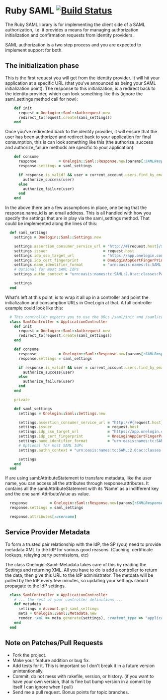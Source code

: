 # Ruby SAML [![Build Status](https://secure.travis-ci.org/onelogin/ruby-saml.png)](http://travis-ci.org/onelogin/ruby-saml)

The Ruby SAML library is for implementing the client side of a SAML authorization, i.e. it provides a means for managing authorization initialization and confirmation requests from identity providers.

SAML authorization is a two step process and you are expected to implement support for both.

## The initialization phase

This is the first request you will get from the identity provider. It will hit your application at a specific URL (that you've announced as being your SAML initialization point). The response to this initialization, is a redirect back to the identity provider, which can look something like this (ignore the saml_settings method call for now):

```ruby
    def init
      request = Onelogin::Saml::Authrequest.new
      redirect_to(request.create(saml_settings))
    end
```

Once you've redirected back to the identity provider, it will ensure that the user has been authorized and redirect back to your application for final consumption, this is can look something like this (the authorize_success and authorize_failure methods are specific to your application):

```ruby
    def consume
      response          = Onelogin::Saml::Response.new(params[:SAMLResponse])
      response.settings = saml_settings

      if response.is_valid? && user = current_account.users.find_by_email(response.name_id)
        authorize_success(user)
      else
        authorize_failure(user)
      end
    end
```

In the above there are a few assumptions in place, one being that the response.name_id is an email address. This is all handled with how you specify the settings that are in play via the saml_settings method. That could be implemented along the lines of this:

```ruby
  def saml_settings
    settings = Onelogin::Saml::Settings.new

    settings.assertion_consumer_service_url = "http://#{request.host}/saml/finalize"
    settings.issuer                         = request.host
    settings.idp_sso_target_url             = "https://app.onelogin.com/saml/signon/#{OneLoginAppId}"
    settings.idp_cert_fingerprint           = OneLoginAppCertFingerPrint
    settings.name_identifier_format         = "urn:oasis:names:tc:SAML:1.1:nameid-format:emailAddress"
    # Optional for most SAML IdPs
    settings.authn_context = "urn:oasis:names:tc:SAML:2.0:ac:classes:PasswordProtectedTransport"

    settings
  end
```

What's left at this point, is to wrap it all up in a controller and point the initialization and consumption URLs in OneLogin at that. A full controller example could look like this:

```ruby
  # This controller expects you to use the URLs /saml/init and /saml/consume in your OneLogin application.
  class SamlController < ApplicationController
    def init
      request = Onelogin::Saml::Authrequest.new
      redirect_to(request.create(saml_settings))
    end

    def consume
      response          = Onelogin::Saml::Response.new(params[:SAMLResponse])
      response.settings = saml_settings

      if response.is_valid? && user = current_account.users.find_by_email(response.name_id)
        authorize_success(user)
      else
        authorize_failure(user)
      end
    end

    private

    def saml_settings
      settings = Onelogin::Saml::Settings.new

      settings.assertion_consumer_service_url = "http://#{request.host}/saml/consume"
      settings.issuer                         = request.host
      settings.idp_sso_target_url             = "https://app.onelogin.com/saml/signon/#{OneLoginAppId}"
      settings.idp_cert_fingerprint           = OneLoginAppCertFingerPrint
      settings.name_identifier_format         = "urn:oasis:names:tc:SAML:1.1:nameid-format:emailAddress"
      # Optional for most SAML IdPs
      settings.authn_context = "urn:oasis:names:tc:SAML:2.0:ac:classes:PasswordProtectedTransport"

      settings
    end
  end
```

If are using saml:AttributeStatement to transfare metadata, like the user name, you can access all the attributes through response.attributes. It
contains all the saml:AttributeStatement with its 'Name' as a indifferent key and the one saml:AttributeValue as value.

```ruby
  response          = Onelogin::Saml::Response.new(params[:SAMLResponse])
  response.settings = saml_settings

  response.attributes[:username]
```

## Service Provider Metadata

To form a trusted pair relationship with the IdP, the SP (you) need to provide metadata XML
to the IdP for various good reasons.  (Caching, certificate lookups, relaying party permissions, etc)

The class Onelogin::Saml::Metadata takes care of this by reading the Settings and returning XML.  All
you have to do is add a controller to return the data, then give this URL to the IdP administrator.
The metdata will be polled by the IdP every few minutes, so updating your settings should propagate
to the IdP settings.

```ruby
  class SamlController < ApplicationController
    # ... the rest of your controller definitions ...
    def metadata
      settings = Account.get_saml_settings
      meta = Onelogin::Saml::Metadata.new
      render :xml => meta.generate(settings), :content_type => "application/samlmetadata+xml"
    end
  end
```

## Note on Patches/Pull Requests

* Fork the project.
* Make your feature addition or bug fix.
* Add tests for it. This is important so I don't break it in a
  future version unintentionally.
* Commit, do not mess with rakefile, version, or history. (if you want to have your own version, that is fine but bump version in a commit by itself I can ignore when I pull)
* Send me a pull request. Bonus points for topic branches.
